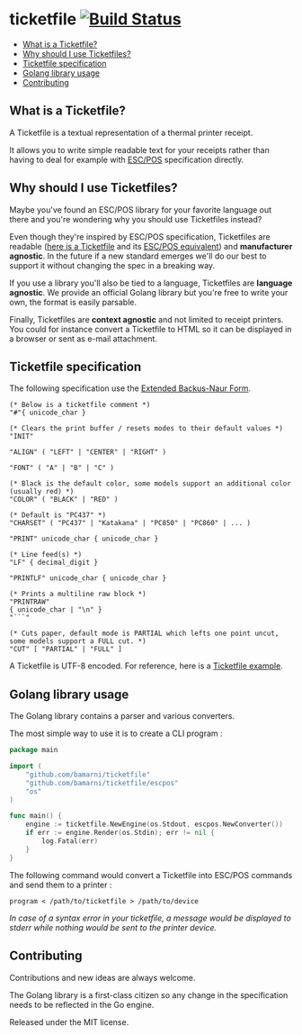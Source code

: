 # ticketfile [![Build Status](https://travis-ci.org/bamarni/ticketfile.svg?branch=master)](https://travis-ci.org/bamarni/ticketfile)

- [What is a Ticketfile?](#what-is-a-ticketfile)
- [Why should I use Ticketfiles?](#why-should-i-use-ticketfiles)
- [Ticketfile specification](#ticketfile-specification)
- [Golang library usage](#golang-library-usage)
- [Contributing](#contributing)

## What is a Ticketfile?

A Ticketfile is a textual representation of a thermal printer receipt.

It allows you to write simple readable text for your receipts rather than having to deal for example with
[ESC/POS](http://content.epson.de/fileadmin/content/files/RSD/downloads/escpos.pdf)
specification directly.

## Why should I use Ticketfiles?

Maybe you've found an ESC/POS library for your favorite language out there
and you're wondering why you should use Ticketfiles instead?

Even though they're inspired by ESC/POS specification, Ticketfiles are readable 
([here is a Ticketfile](tests/functional/fixtures/Ticketfile) and its [ESC/POS equivalent](tests/functional/fixtures/Ticketfile.expected)) and **manufacturer agnostic**.
In the future if a new standard emerges we'll do our best to support it without changing the spec in a breaking way. 

If you use a library you'll also be tied to a language, Ticketfiles are **language agnostic**. 
We provide an official Golang library but you're free to write your own, the format is easily parsable.

Finally, Ticketfiles are **context agnostic** and not limited to receipt printers.
You could for instance convert a Ticketfile to HTML so it can be displayed in a browser or sent as e-mail attachment.

## Ticketfile specification

The following specification use the [Extended Backus-Naur Form](https://en.wikipedia.org/wiki/Extended_Backus%E2%80%93Naur_form).

    (* Below is a ticketfile comment *)
    "#"{ unicode_char }

    (* Clears the print buffer / resets modes to their default values *)
    "INIT"

    "ALIGN" ( "LEFT" | "CENTER" | "RIGHT" )

    "FONT" ( "A" | "B" | "C" )

    (* Black is the default color, some models support an additional color (usually red) *)
    "COLOR" ( "BLACK" | "RED" )

    (* Default is "PC437" *)
    "CHARSET" ( "PC437" | "Katakana" | "PC850" | "PC860" | ... )

    "PRINT" unicode_char { unicode_char }

    (* Line feed(s) *)
    "LF" { decimal_digit }

    "PRINTLF" unicode_char { unicode_char }

    (* Prints a multiline raw block *)
    "PRINTRAW"
    { unicode_char | "\n" }
    "```"

    (* Cuts paper, default mode is PARTIAL which lefts one point uncut, some models support a FULL cut. *)
    "CUT" [ "PARTIAL" | "FULL" ]

A Ticketfile is UTF-8 encoded. For reference, here is a [Ticketfile example](tests/functional/fixtures/Ticketfile).

## Golang library usage

The Golang library contains a parser and various converters.

The most simple way to use it is to create a CLI program :

```go
package main

import (
	"github.com/bamarni/ticketfile"
	"github.com/bamarni/ticketfile/escpos"
	"os"
)

func main() {
	engine := ticketfile.NewEngine(os.Stdout, escpos.NewConverter())
	if err := engine.Render(os.Stdin); err != nil {
		log.Fatal(err)
	}
}
```
The following command would convert a Ticketfile into ESC/POS commands and send them to a printer :

    program < /path/to/ticketfile > /path/to/device

*In case of a syntax error in your ticketfile, a message would be displayed to stderr while nothing would be sent to the printer device.*

## Contributing

Contributions and new ideas are always welcome.

The Golang library is a first-class citizen so any change in the specification needs to be reflected in the Go engine. 

Released under the MIT license.
